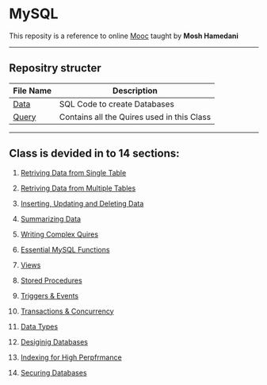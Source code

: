 # MySQL

 This reposity is a reference to online [Mooc](https://codewithmosh.com/p/complete-sql-mastery) taught by **Mosh Hamedani**

---

## Repositry structer

|  File Name |  Description |
|---|---|
| [Data](https://github.com/naveenkod22/MySQL/tree/main/Data)  |  SQL Code to create Databases |
| [Query](https://github.com/naveenkod22/MySQL/tree/main/Query) |  Contains all the Quires used in this Class|  
---

## Class is devided in to 14 sections:

01) [Retriving Data from Single Table](https://github.com/naveenkod22/MySQL/tree/main/Query/1-Retriving%20Data%20from%20Single%20Table)

2) [Retriving Data from Multiple Tables](https://github.com/naveenkod22/MySQL/tree/main/Query/2-Retriving%20Data%20from%20Multiple%20Tables)

3) [Inserting, Updating and Deleting Data](https://github.com/naveenkod22/MySQL/tree/main/Query/3-Inserting%2C%20Updating%20and%20Deleting%20Data)

4) [Summarizing Data](https://github.com/naveenkod22/MySQL/tree/main/Query/4-Summarizing%20Data)

5) [Writing Complex Quires](https://github.com/naveenkod22/MySQL/tree/main/Query/5-%20Writing%20Complex%20Quires)

6) [Essential MySQL Functions](https://github.com/naveenkod22/MySQL/tree/main/Query/6-Essential%20MySQL%20Functions)

7) [Views](https://github.com/naveenkod22/MySQL/tree/main/Query/7-Views)

8) [Stored Procedures](https://github.com/naveenkod22/MySQL/tree/main/Query/8-Stored%20Procedures)

9) [Triggers & Events](https://github.com/naveenkod22/MySQL/tree/main/Query/9-Triggers%20%26%20Events)

10) [Transactions & Concurrency](https://github.com/naveenkod22/MySQL/tree/main/Query/10-Transactions%20%26%20Concurrency)

11) [Data Types](https://github.com/naveenkod22/MySQL/tree/main/Query/11-Data%20Types)

12) [Desiginig Databases](https://github.com/naveenkod22/MySQL/tree/main/Query/12-Desiginig%20Databases)

13) [Indexing for High Perpfrmance](https://github.com/naveenkod22/MySQL/tree/main/Query/13-Indexing%20for%20High%20Perpfrmance)

14) [Securing Databases](https://github.com/naveenkod22/MySQL/tree/main/Query/14-Securing%20Databases)
